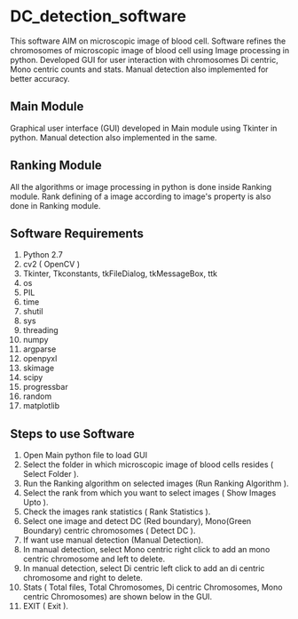 # DC_detection_software

This software AIM on microscopic image of blood cell. Software refines the chromosomes of microscopic image of blood cell using Image processing in python. Developed GUI for user interaction with chromosomes Di centric, Mono centric counts and stats. Manual detection also implemented for better accuracy.

## Main Module
 
Graphical user interface (GUI) developed in Main module using Tkinter in python. Manual detection also implemented in the same.

## Ranking Module

All the algorithms or image processing in python is done inside Ranking module. Rank defining of a image according to image's property is also done in Ranking module.

## Software Requirements
1. Python 2.7
2. cv2 ( OpenCV )
3. Tkinter, Tkconstants, tkFileDialog, tkMessageBox, ttk
4. os
5. PIL
6. time
7. shutil
8. sys
9. threading
10. numpy
11. argparse
12. openpyxl
13. skimage
14. scipy
15. progressbar
16. random
17. matplotlib

## Steps to use Software
1. Open Main python file to load GUI
2. Select the folder in which microscopic image of blood cells resides ( Select Folder ).
3. Run the Ranking algorithm on selected images (Run Ranking Algorithm ).
4. Select the rank from which you want to select images ( Show Images Upto ).
5. Check the images rank statistics ( Rank Statistics ).
6. Select one image and detect DC (Red boundary), Mono(Green Boundary) centric chromosomes ( Detect DC ).
7. If want use manual detection (Manual Detection).
8. In manual detection, select Mono centric right click to add an mono centric chromosome and left to delete.
9. In manual detection, select Di centric left click to add an di centric chromosome and right to delete.
10. Stats ( Total files, Total Chromosomes, Di centric Chromosomes, Mono centric Chromosomes) are shown below in the GUI.
11. EXIT ( Exit ).
